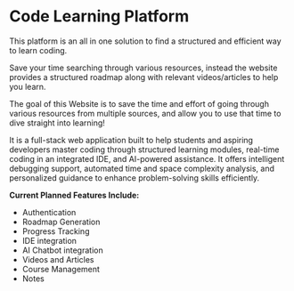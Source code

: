 # **Code Learning Platform**

This platform is an all in one solution to find a structured and efficient way to learn coding. 

Save your time searching through various resources, instead the website provides a structured roadmap along with relevant videos/articles to help you learn.

The goal of this Website is to save the time and effort of going through various resources from multiple sources, and allow you to use that time to dive straight into learning! 

It is a full-stack web application built to help students and aspiring developers master coding through structured learning modules, real-time coding in an integrated IDE, and AI-powered assistance. 
It offers intelligent debugging support, automated time and space complexity analysis, and personalized guidance to enhance problem-solving skills efficiently.

**Current Planned Features Include:**
* Authentication
* Roadmap Generation
* Progress Tracking
* IDE integration
* AI Chatbot integration 
* Videos and Articles 
* Course Management
* Notes

